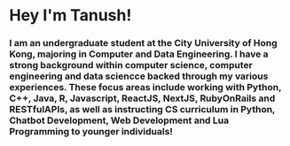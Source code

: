 # Hey I'm Tanush!
### I am an undergraduate student at the City University of Hong Kong, majoring in Computer and Data Engineering. I have a strong background within computer science, computer engineering and data sciencce backed through my various experiences. These focus areas include working with Python, C++, Java, R, Javascript, ReactJS, NextJS, RubyOnRails and RESTfulAPIs, as well as instructing CS curriculum in Python, Chatbot Development, Web Development and Lua Programming to younger individuals!
<!--
**tanushchangani3/tanushchangani3** is a ✨ _special_ ✨ repository because its `README.md` (this file) appears on your GitHub profile.

Here are some ideas to get you started:

- 🔭 I’m currently working on ...
- 🌱 I’m currently learning ...
- 👯 I’m looking to collaborate on ...
- 🤔 I’m looking for help with ...
- 💬 Ask me about ...
- 📫 How to reach me: ...
- 😄 Pronouns: ...
- ⚡ Fun fact: ...
-->
